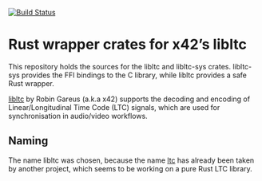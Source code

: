 [![Build Status](https://github.com/jmaibaum/libltc/workflows/CI/badge.svg)](https://github.com/jmaibaum/libltc/actions?query=workflow%3A%22CI%22)
# Rust wrapper crates for x42’s libltc

This repository holds the sources for the libltc and libltc-sys crates.
libltc-sys provides the FFI bindings to the C library, while libltc provides a
safe Rust wrapper.

[libltc](https://x42.github.io/libltc) by Robin Gareus (a.k.a x42) supports the
decoding and encoding of Linear/Longitudinal Time Code (LTC) signals, which are
used for synchronisation in audio/video workflows.


## Naming

The name libltc was chosen, because the name [ltc](https://crates.io/crates/ltc)
has already been taken by another project, which seems to be working on a pure
Rust LTC library.

